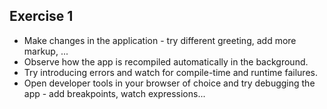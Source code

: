 ## Exercise 1

- Make changes in the application - try different greeting, add more markup, ...
- Observe how the app is recompiled automatically in the background.
- Try introducing errors and watch for compile-time and runtime failures.
- Open developer tools in your browser of choice and try debugging the app - add breakpoints, watch expressions...
